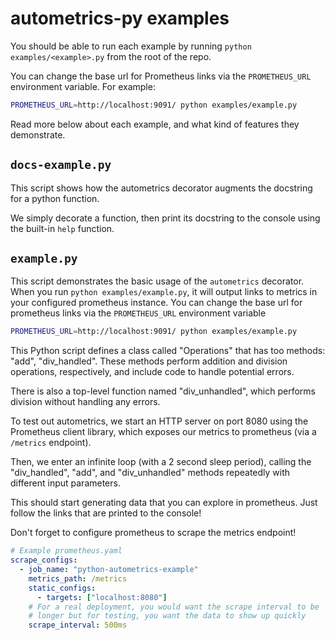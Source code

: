 # autometrics-py examples

You should be able to run each example by running `python examples/<example>.py` from the root of the repo.

You can change the base url for Prometheus links via the `PROMETHEUS_URL` environment variable. For example:

```sh
PROMETHEUS_URL=http://localhost:9091/ python examples/example.py
```

Read more below about each example, and what kind of features they demonstrate.

## `docs-example.py`

This script shows how the autometrics decorator augments the docstring for a python function.

We simply decorate a function, then print its docstring to the console using the built-in `help` function.

## `example.py`

This script demonstrates the basic usage of the `autometrics` decorator. When you run `python examples/example.py`, it will output links to metrics in your configured prometheus instance. You can change the base url for prometheus links via the `PROMETHEUS_URL` environment variable

```sh
PROMETHEUS_URL=http://localhost:9091/ python examples/example.py
```

This Python script defines a class called "Operations" that has too methods: "add", "div_handled". These methods perform addition and division operations, respectively, and include code to handle potential errors.

There is also a top-level function named "div_unhandled", which performs division without handling any errors.

To test out autometrics, we start an HTTP server on port 8080 using the Prometheus client library, which exposes our metrics to prometheus (via a `/metrics` endpoint).

Then, we enter an infinite loop (with a 2 second sleep period), calling the "div_handled", "add", and "div_unhandled" methods repeatedly with different input parameters.

This should start generating data that you can explore in prometheus. Just follow the links that are printed to the console!

Don't forget to configure prometheus to scrape the metrics endpoint!

```yaml
# Example prometheus.yaml
scrape_configs:
  - job_name: "python-autometrics-example"
    metrics_path: /metrics
    static_configs:
      - targets: ["localhost:8080"]
    # For a real deployment, you would want the scrape interval to be
    # longer but for testing, you want the data to show up quickly
    scrape_interval: 500ms
```
